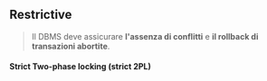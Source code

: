 ## Restrictive
>Il DBMS deve assicurare **l'assenza di conflitti** e **il rollback di transazioni abortite**.

#### Strict Two-phase locking (strict 2PL)
